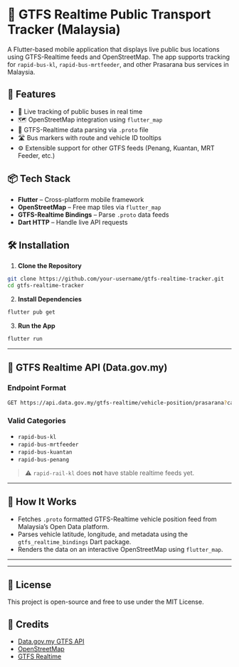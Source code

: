 
# 🚌 GTFS Realtime Public Transport Tracker (Malaysia)

A Flutter-based mobile application that displays live public bus locations using GTFS-Realtime feeds and OpenStreetMap. The app supports tracking for `rapid-bus-kl`, `rapid-bus-mrtfeeder`, and other Prasarana bus services in Malaysia.



## 🚀 Features

- 🔴 Live tracking of public buses in real time
- 🗺️ OpenStreetMap integration using `flutter_map`
- 📡 GTFS-Realtime data parsing via `.proto` file
- 🛣️ Bus markers with route and vehicle ID tooltips
- ⚙️ Extensible support for other GTFS feeds (Penang, Kuantan, MRT Feeder, etc.)



## 📦 Tech Stack

- **Flutter** – Cross-platform mobile framework  
- **OpenStreetMap** – Free map tiles via `flutter_map`  
- **GTFS-Realtime Bindings** – Parse `.proto` data feeds  
- **Dart HTTP** – Handle live API requests



## 🛠 Installation

1. **Clone the Repository**

```bash
git clone https://github.com/your-username/gtfs-realtime-tracker.git
cd gtfs-realtime-tracker
````

2. **Install Dependencies**

```bash
flutter pub get
```

3. **Run the App**

```bash
flutter run
```

---

## 📡 GTFS Realtime API (Data.gov.my)

### Endpoint Format

```bash
GET https://api.data.gov.my/gtfs-realtime/vehicle-position/prasarana?category=<category>
```

### Valid Categories

* `rapid-bus-kl`
* `rapid-bus-mrtfeeder`
* `rapid-bus-kuantan`
* `rapid-bus-penang`

> ⚠️ `rapid-rail-kl` does **not** have stable realtime feeds yet.

---

## 📍 How It Works

* Fetches `.proto` formatted GTFS-Realtime vehicle position feed from Malaysia’s Open Data platform.
* Parses vehicle latitude, longitude, and metadata using the `gtfs_realtime_bindings` Dart package.
* Renders the data on an interactive OpenStreetMap using `flutter_map`.

---




---

## 📄 License

This project is open-source and free to use under the MIT License.



## 🙌 Credits

* [Data.gov.my GTFS API](https://data.gov.my)
* [OpenStreetMap](https://www.openstreetmap.org/)
* [GTFS Realtime](https://developers.google.com/transit/gtfs-realtime)



